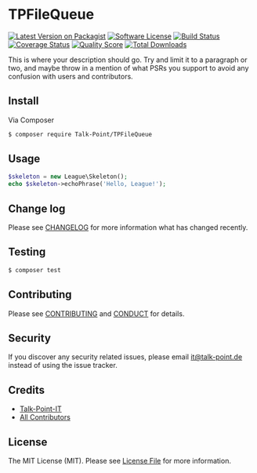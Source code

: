 # TPFileQueue

[![Latest Version on Packagist][ico-version]][link-packagist]
[![Software License][ico-license]](LICENSE.md)
[![Build Status][ico-travis]][link-travis]
[![Coverage Status][ico-scrutinizer]][link-scrutinizer]
[![Quality Score][ico-code-quality]][link-code-quality]
[![Total Downloads][ico-downloads]][link-downloads]

This is where your description should go. Try and limit it to a paragraph or two, and maybe throw in a mention of what
PSRs you support to avoid any confusion with users and contributors.

## Install

Via Composer

``` bash
$ composer require Talk-Point/TPFileQueue
```

## Usage

``` php
$skeleton = new League\Skeleton();
echo $skeleton->echoPhrase('Hello, League!');
```

## Change log

Please see [CHANGELOG](CHANGELOG.md) for more information what has changed recently.

## Testing

``` bash
$ composer test
```

## Contributing

Please see [CONTRIBUTING](CONTRIBUTING.md) and [CONDUCT](CONDUCT.md) for details.

## Security

If you discover any security related issues, please email it@talk-point.de instead of using the issue tracker.

## Credits

- [Talk-Point-IT][link-author]
- [All Contributors][link-contributors]

## License

The MIT License (MIT). Please see [License File](LICENSE.md) for more information.

[ico-version]: https://img.shields.io/packagist/v/Talk-Point/TPFileQueue.svg?style=flat-square
[ico-license]: https://img.shields.io/badge/license-MIT-brightgreen.svg?style=flat-square
[ico-travis]: https://img.shields.io/travis/Talk-Point/TPFileQueue/master.svg?style=flat-square
[ico-scrutinizer]: https://img.shields.io/scrutinizer/coverage/g/Talk-Point/TPFileQueue.svg?style=flat-square
[ico-code-quality]: https://img.shields.io/scrutinizer/g/Talk-Point/TPFileQueue.svg?style=flat-square
[ico-downloads]: https://img.shields.io/packagist/dt/Talk-Point/TPFileQueue.svg?style=flat-square

[link-packagist]: https://packagist.org/packages/Talk-Point/TPFileQueue
[link-travis]: https://travis-ci.org/Talk-Point/TPFileQueue
[link-scrutinizer]: https://scrutinizer-ci.com/g/Talk-Point/TPFileQueue/code-structure
[link-code-quality]: https://scrutinizer-ci.com/g/Talk-Point/TPFileQueue
[link-downloads]: https://packagist.org/packages/Talk-Point/TPFileQueue
[link-author]: https://github.com/Talk-Point
[link-contributors]: ../../contributors
